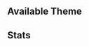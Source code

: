 ## Available Theme
## Stats


[bear_repo]: https://github-readme-stats.vercel.app/api/pin/?username=thiagosilva89&repo=github-readme-stats&cache_seconds=86400&theme=bear
